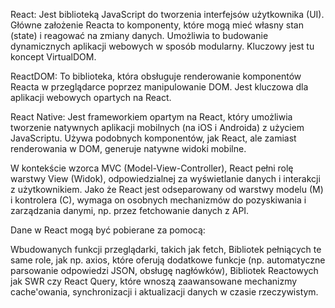 React: Jest biblioteką JavaScript do tworzenia interfejsów użytkownika (UI). Główne założenie Reacta to komponenty, które mogą mieć własny stan (state) i reagować na zmiany danych. Umożliwia to budowanie dynamicznych aplikacji webowych w sposób modularny. Kluczowy jest tu koncept VirtualDOM.

ReactDOM: To biblioteka, która obsługuje renderowanie komponentów Reacta w przeglądarce poprzez manipulowanie DOM. Jest kluczowa dla aplikacji webowych opartych na React.

React Native: Jest frameworkiem opartym na React, który umożliwia tworzenie natywnych aplikacji mobilnych (na iOS i Androida) z użyciem JavaScriptu. Używa podobnych komponentów, jak React, ale zamiast renderowania w DOM, generuje natywne widoki mobilne.

W kontekście wzorca MVC (Model-View-Controller), React pełni rolę warstwy View (Widok), odpowiedzialnej za wyświetlanie danych i interakcji z użytkownikiem. Jako że React jest odseparowany od warstwy modelu (M) i kontrolera (C), wymaga on osobnych mechanizmów do pozyskiwania i zarządzania danymi, np. przez fetchowanie danych z API.

Dane w React mogą być pobierane za pomocą:

Wbudowanych funkcji przeglądarki, takich jak fetch,
Bibliotek pełniących te same role, jak np. axios, które oferują dodatkowe funkcje (np. automatyczne parsowanie odpowiedzi JSON, obsługę nagłówków),
Bibliotek Reactowych jak SWR czy React Query, które wnoszą zaawansowane mechanizmy cache'owania, synchronizacji i aktualizacji danych w czasie rzeczywistym.

